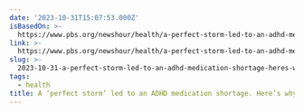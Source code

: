 ```yaml
---
date: '2023-10-31T15:07:53.000Z'
isBasedOn: >-
  https://www.pbs.org/newshour/health/a-perfect-storm-led-to-an-adhd-medication-shortage-heres-why
link: >-
  https://www.pbs.org/newshour/health/a-perfect-storm-led-to-an-adhd-medication-shortage-heres-why
slug: >-
  2023-10-31-a-perfect-storm-led-to-an-adhd-medication-shortage-heres-why-or-pbs-news
tags:
  - health
title: A ‘perfect storm’ led to an ADHD medication shortage. Here’s why | PBS News
---
```


